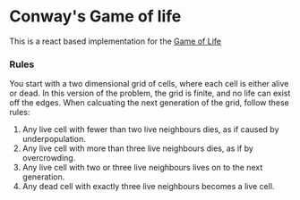 # Conway's Game of life

This is a react based implementation for the [Game of Life](https://en.wikipedia.org/wiki/Conway%27s_Game_of_Life)

### Rules
You start with a two dimensional grid of cells, where each cell is either alive or dead. In this version of the problem, the grid is finite, and no life can exist off the edges. When calcuating the next generation of the grid, follow these rules:

1. Any live cell with fewer than two live neighbours dies, as if caused by underpopulation.
2. Any live cell with more than three live neighbours dies, as if by overcrowding.
3. Any live cell with two or three live neighbours lives on to the next generation.
4. Any dead cell with exactly three live neighbours becomes a live cell.
